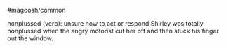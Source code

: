 #magoosh/common

nonplussed (verb): unsure how to act or respond 
Shirley was totally nonplussed when the angry motorist cut her off and then stuck his finger out the 
window. 
